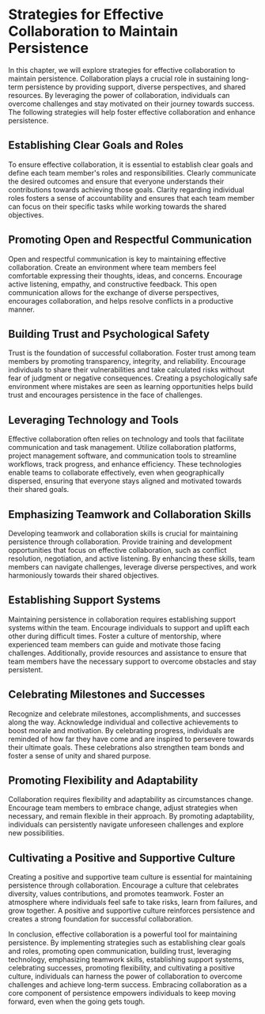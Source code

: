 Strategies for Effective Collaboration to Maintain Persistence
=======================================================================

In this chapter, we will explore strategies for effective collaboration to maintain persistence. Collaboration plays a crucial role in sustaining long-term persistence by providing support, diverse perspectives, and shared resources. By leveraging the power of collaboration, individuals can overcome challenges and stay motivated on their journey towards success. The following strategies will help foster effective collaboration and enhance persistence.

Establishing Clear Goals and Roles
----------------------------------

To ensure effective collaboration, it is essential to establish clear goals and define each team member's roles and responsibilities. Clearly communicate the desired outcomes and ensure that everyone understands their contributions towards achieving those goals. Clarity regarding individual roles fosters a sense of accountability and ensures that each team member can focus on their specific tasks while working towards the shared objectives.

Promoting Open and Respectful Communication
-------------------------------------------

Open and respectful communication is key to maintaining effective collaboration. Create an environment where team members feel comfortable expressing their thoughts, ideas, and concerns. Encourage active listening, empathy, and constructive feedback. This open communication allows for the exchange of diverse perspectives, encourages collaboration, and helps resolve conflicts in a productive manner.

Building Trust and Psychological Safety
---------------------------------------

Trust is the foundation of successful collaboration. Foster trust among team members by promoting transparency, integrity, and reliability. Encourage individuals to share their vulnerabilities and take calculated risks without fear of judgment or negative consequences. Creating a psychologically safe environment where mistakes are seen as learning opportunities helps build trust and encourages persistence in the face of challenges.

Leveraging Technology and Tools
-------------------------------

Effective collaboration often relies on technology and tools that facilitate communication and task management. Utilize collaboration platforms, project management software, and communication tools to streamline workflows, track progress, and enhance efficiency. These technologies enable teams to collaborate effectively, even when geographically dispersed, ensuring that everyone stays aligned and motivated towards their shared goals.

Emphasizing Teamwork and Collaboration Skills
---------------------------------------------

Developing teamwork and collaboration skills is crucial for maintaining persistence through collaboration. Provide training and development opportunities that focus on effective collaboration, such as conflict resolution, negotiation, and active listening. By enhancing these skills, team members can navigate challenges, leverage diverse perspectives, and work harmoniously towards their shared objectives.

Establishing Support Systems
----------------------------

Maintaining persistence in collaboration requires establishing support systems within the team. Encourage individuals to support and uplift each other during difficult times. Foster a culture of mentorship, where experienced team members can guide and motivate those facing challenges. Additionally, provide resources and assistance to ensure that team members have the necessary support to overcome obstacles and stay persistent.

Celebrating Milestones and Successes
------------------------------------

Recognize and celebrate milestones, accomplishments, and successes along the way. Acknowledge individual and collective achievements to boost morale and motivation. By celebrating progress, individuals are reminded of how far they have come and are inspired to persevere towards their ultimate goals. These celebrations also strengthen team bonds and foster a sense of unity and shared purpose.

Promoting Flexibility and Adaptability
--------------------------------------

Collaboration requires flexibility and adaptability as circumstances change. Encourage team members to embrace change, adjust strategies when necessary, and remain flexible in their approach. By promoting adaptability, individuals can persistently navigate unforeseen challenges and explore new possibilities.

Cultivating a Positive and Supportive Culture
---------------------------------------------

Creating a positive and supportive team culture is essential for maintaining persistence through collaboration. Encourage a culture that celebrates diversity, values contributions, and promotes teamwork. Foster an atmosphere where individuals feel safe to take risks, learn from failures, and grow together. A positive and supportive culture reinforces persistence and creates a strong foundation for successful collaboration.

In conclusion, effective collaboration is a powerful tool for maintaining persistence. By implementing strategies such as establishing clear goals and roles, promoting open communication, building trust, leveraging technology, emphasizing teamwork skills, establishing support systems, celebrating successes, promoting flexibility, and cultivating a positive culture, individuals can harness the power of collaboration to overcome challenges and achieve long-term success. Embracing collaboration as a core component of persistence empowers individuals to keep moving forward, even when the going gets tough.
